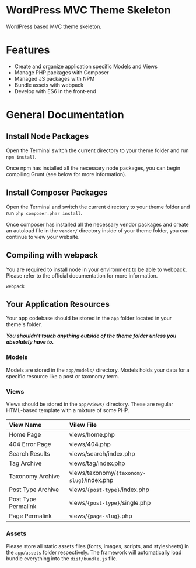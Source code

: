 # WordPress MVC Theme Skeleton

WordPress based MVC theme skeleton.

# Features
 - Create and organize application specific Models and Views
 - Manage PHP packages with Composer
 - Managed JS packages with NPM
 - Bundle assets with webpack
 - Develop with ES6 in the front-end

# General Documentation

## Install Node Packages

Open the Terminal switch the current directory to your theme folder and run `npm install`.

Once npm has installed all the necessary node packages, you can begin compiling Grunt (see below for more information).

## Install Composer Packages

Open the Terminal and switch the current directory to your theme folder and run `php composer.phar install`.

Once composer has installed all the necessary vendor packages and create an autoload file in the `vendor/` directory inside of your theme folder, you can continue to view your website.

## Compiling with webpack

You are required to install node in your environment to be able to webpack. Please refer to the official documentation for more information.

`webpack`

## Your Application Resources

Your app codebase should be stored in the `app` folder located in your theme's folder.

***You shouldn't touch anything outside of the theme folder unless you absolutely have to.***

### Models

Models are stored in the `app/models/` directory. Models holds your data for a specific resource like a post or taxonomy term.

### Views

Views should be stored in the `app/views/` directory. These are regular HTML-based template with a mixture of some PHP.

| View Name | Vilew File |
|:---|:---|
|Home Page|views/home.php|
|404 Error Page|views/404.php|
|Search Results|views/search/index.php|
|Tag Archive|views/tag/index.php|
|Taxonomy Archive|views/taxonomy/`{taxonomy-slug}`/index.php|
|Post Type Archive|views/`{post-type}`/index.php|
|Post Type Permalink|views/`{post-type}`/single.php|
|Page Permalink|views/`{page-slug}`.php|

### Assets

Please store all static assets files (fonts, images, scripts, and stylesheets) in the `app/assets` folder respectively. The framework will automatically load bundle everything into the `dist/bundle.js` file.